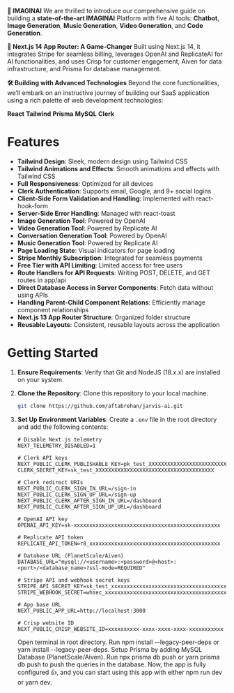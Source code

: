 **🚀 IMAGINAI**
We are thrilled to introduce our comprehensive guide on building a **state-of-the-art IMAGINAI** Platform with five AI tools: **Chatbot**, **Image Generation**, **Music Generation**, **Video Generation**, and **Code Generation**. 

**🔧 Next.js 14 App Router: A Game-Changer**
Built using Next.js 14, it integrates Stripe for seamless billing, leverages OpenAI and ReplicateAI for AI functionalities, and uses Crisp for customer engagement, Aiven for data infrastructure, and Prisma for database management. 

**🛠️ Building with Advanced Technologies**
Beyond the core functionalities, we’ll embark on an instructive journey of building our SaaS application using a rich palette of web development technologies:

**React**
**Tailwind**
**Prisma**
**MySQL**
**Clerk**

# Features

- **Tailwind Design**: Sleek, modern design using Tailwind CSS
- **Tailwind Animations and Effects**: Smooth animations and effects with Tailwind CSS
- **Full Responsiveness**: Optimized for all devices
- **Clerk Authentication**: Supports email, Google, and 9+ social logins
- **Client-Side Form Validation and Handling**: Implemented with react-hook-form
- **Server-Side Error Handling**: Managed with react-toast
- **Image Generation Tool**: Powered by OpenAI
- **Video Generation Tool**: Powered by Replicate AI
- **Conversation Generation Tool**: Powered by OpenAI
- **Music Generation Tool**: Powered by Replicate AI
- **Page Loading State**: Visual indicators for page loading
- **Stripe Monthly Subscription**: Integrated for seamless payments
- **Free Tier with API Limiting**: Limited access for free users
- **Route Handlers for API Requests**: Writing POST, DELETE, and GET routes in app/api
- **Direct Database Access in Server Components**: Fetch data without using APIs
- **Handling Parent-Child Component Relations**: Efficiently manage component relationships
- **Next.js 13 App Router Structure**: Organized folder structure
- **Reusable Layouts**: Consistent, reusable layouts across the application

# Getting Started

1. **Ensure Requirements**: Verify that Git and NodeJS (18.x.x) are installed on your system.
2. **Clone the Repository**: Clone this repository to your local machine.
   ```sh
   git clone https://github.com/aftabrehan/jarvis-ai.git
   ```
3. **Set Up Environment Variables**: Create a `.env` file in the root directory and add the following contents:

   ```env
   # Disable Next.js telemetry
   NEXT_TELEMETRY_DISABLED=1

   # Clerk API keys
   NEXT_PUBLIC_CLERK_PUBLISHABLE_KEY=pk_test_XXXXXXXXXXXXXXXXXXXXXXXXXXXXXXXXXXXXXXXXXXXXXXXXXXXXXXXXXXXXXXXXX
   CLERK_SECRET_KEY=sk_test_XXXXXXXXXXXXXXXXXXXXXXXXXXXXXXXXXXXXXX

   # Clerk redirect URIs
   NEXT_PUBLIC_CLERK_SIGN_IN_URL=/sign-in
   NEXT_PUBLIC_CLERK_SIGN_UP_URL=/sign-up
   NEXT_PUBLIC_CLERK_AFTER_SIGN_IN_URL=/dashboard
   NEXT_PUBLIC_CLERK_AFTER_SIGN_UP_URL=/dashboard

   # OpenAI API key
   OPENAI_API_KEY=sk-xxxxxxxxxxxxxxxxxxxxxxxxxxxxxxxxxxxxxxxxxxxxxxx

   # Replicate API token
   REPLICATE_API_TOKEN=r8_xxxxxxxxxxxxxxxxxxxxxxxxxxxxxxxxxxxxxxxxxx

   # Database URL (PlanetScale/Aiven)
   DATABASE_URL="mysql://<username>:<password>@<host>:<port>/<database_name>?ssl-mode=REQUIRED"

   # Stripe API and webhook secret keys
   STRIPE_API_SECRET_KEY=sk_test_xxxxxxxxxxxxxxxxxxxxxxxxxxxxxxxxxxxxxxxxxxxxxxxxxxxxxxxxxxxxxxxxxxxxxxxxxxxxxxxxxxxxxxxxxxxxxxxxxxxxxxxxxxxxxx
   STRIPE_WEBHOOK_SECRET=whsec_xxxxxxxxxxxxxxxxxxxxxxxxxxxxxxxxxxxxxxxxxxxxxxxxxxxxxxxxxxxx

   # App base URL
   NEXT_PUBLIC_APP_URL=http://localhost:3000

   # Crisp website ID
   NEXT_PUBLIC_CRISP_WEBSITE_ID=xxxxxxxxxx-xxxx-xxxx-xxxx-xxxxxxxxxxx
   ```
   Open terminal in root directory. Run npm install --legacy-peer-deps or yarn install --legacy-peer-deps.
Setup Prisma by adding MySQL Database (PlanetScale/Aiven). Run npx prisma db push or yarn prisma db push to push the queries in the database.
Now, the app is fully configured 👍, and you can start using this app with either npm run dev or yarn dev.


